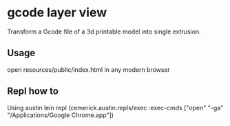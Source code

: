 # gcode layer view

Transform a Gcode file of a 3d printable model into single extrusion.

## Usage
open resources/public/index.html in any modern browser


## Repl how to
Using austin
lein repl
(cemerick.austin.repls/exec :exec-cmds ["open" "-ga" "/Applications/Google Chrome.app"])

